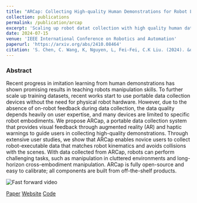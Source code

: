 ```yaml
---
title: "ARCap: Collecting High-quality Human Demonstrations for Robot Learning with Augmented Reality Feedback"
collection: publications
permalink: /publication/arcap
excerpt: 'Scaling up robot datat collection with high quality human data'
date: 2024-07-15
venue: 'IEEE International Conference on Robotics and Automation'
paperurl: 'https://arxiv.org/abs/2410.08464'
citation: 'S. Chen, C. Wang, K, Nguyen, L, Fei-Fei, C.K Liu. (2024). &quotARCap: Collecting High-quality Human Demonstrations for Robot Learning with Augmented Reality Feedback. &quot; <i>ICRA</i>.'
---
```

### Abstract
Recent progress in imitation learning from human demonstrations has shown promising results in teaching robots manipulation skills. To further scale up training datasets, recent works start to use portable data collection devices without the need for physical robot hardware. However, due to the absence of on-robot feedback during data collection, the data quality depends heavily on user expertise, and many devices are limited to specific robot embodiments. We propose ARCap, a portable data collection system that provides visual feedback through augmented reality (AR) and haptic warnings to guide users in collecting high-quality demonstrations. Through extensive user studies, we show that ARCap enables novice users to collect robot-executable data that matches robot kinematics and avoids collisions with the scenes. With data collected from ARCap, robots can perform challenging tasks, such as manipulation in cluttered environments and long-horizon cross-embodiment manipulation. ARCap is fully open-source and easy to calibrate; all components are built from off-the-shelf products.

![Fast forward video](/images/arcap.gif)

[Paper](https://arxiv.org/abs/2410.08464)
[Website](https://stanford-tml.github.io/ARCap/)
[Code](https://github.com/Ericcsr/ARCap)